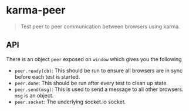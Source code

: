 # karma-peer

> Test peer to peer communication between browsers using karma.


## API

There is an object `peer` exposed on `window` which gives you the following

* `peer.ready(cb)`: This should be run to ensure all browsers are in sync before each test is started.
* `peer.done`: This should be run after every test to clean up state.
* `peer.send(msg)`: This is used to send a message to all other browsers. `msg` is an object.
* `peer.socket`: The underlying socket.io socket.
